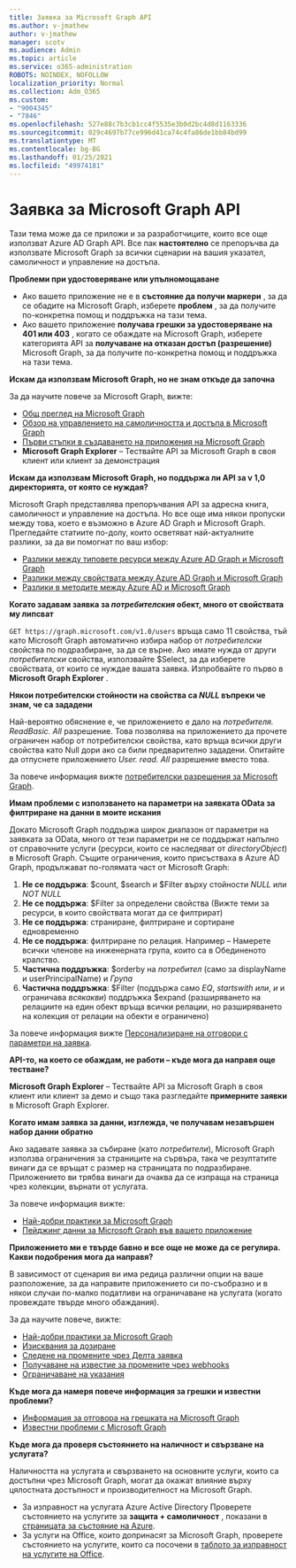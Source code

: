 ```yaml
---
title: Заявка за Microsoft Graph API
ms.author: v-jmathew
author: v-jmathew
manager: scotv
ms.audience: Admin
ms.topic: article
ms.service: o365-administration
ROBOTS: NOINDEX, NOFOLLOW
localization_priority: Normal
ms.collection: Adm_O365
ms.custom:
- "9004345"
- "7846"
ms.openlocfilehash: 527e88c7b3cb1cc4f5535e3b0d2bc4d8d1163336
ms.sourcegitcommit: 029c4697b77ce996d41ca74c4fa86de1bb84bd99
ms.translationtype: MT
ms.contentlocale: bg-BG
ms.lasthandoff: 01/25/2021
ms.locfileid: "49974181"
---
```

# <a name="querying-the-microsoft-graph-api"></a>Заявка за Microsoft Graph API

Тази тема може да се приложи и за разработчиците, които все още използват Azure AD Graph API. Все пак **настоятелно** се препоръчва да използвате Microsoft Graph за всички сценарии на вашия указател, самоличност и управление на достъпа.

**Проблеми при удостоверяване или упълномощаване**

- Ако вашето приложение не е в **състояние да получи маркери** , за да се обадите на Microsoft Graph, изберете **проблем** , за да получите по-конкретна помощ и поддръжка на тази тема.
- Ако вашето приложение **получава грешки за удостоверяване на 401 или 403** , когато се обаждате на Microsoft Graph, изберете категорията API за **получаване на отказан достъп (разрешение)** Microsoft Graph, за да получите по-конкретна помощ и поддръжка на тази тема.

**Искам да използвам Microsoft Graph, но не знам откъде да започна**

За да научите повече за Microsoft Graph, вижте:

- [Общ преглед на Microsoft Graph](https://docs.microsoft.com/graph/overview)
- [Обзор на управлението на самоличността и достъпа в Microsoft Graph](https://docs.microsoft.com/graph/azuread-identity-access-management-concept-overview)
- [Първи стъпки в създаването на приложения на Microsoft Graph](https://docs.microsoft.com/graph/)
- **Microsoft Graph Explorer** – Тествайте API за Microsoft Graph в своя клиент или клиент за демонстрация

**Искам да използвам Microsoft Graph, но поддържа ли API за v 1,0 директорията, от която се нуждая?**

Microsoft Graph представлява препоръчвания API за адресна книга, самоличност и управление на достъпа. Но все още има някои пропуски между това, което е възможно в Azure AD Graph и Microsoft Graph. Прегледайте статиите по-долу, които осветяват най-актуалните разлики, за да ви помогнат по ваш избор:

- [Разлики между типовете ресурси между Azure AD Graph и Microsoft Graph](https://docs.microsoft.com/graph/migrate-azure-ad-graph-resource-differences)
- [Разлики между свойствата между Azure AD Graph и Microsoft Graph](https://docs.microsoft.com/graph/migrate-azure-ad-graph-property-differences)
- [Разлики в методите между Azure AD и Microsoft Graph](https://docs.microsoft.com/graph/migrate-azure-ad-graph-method-differences)

**Когато задавам заявка за *потребителския* обект, много от свойствата му липсват**

`GET https://graph.microsoft.com/v1.0/users` връща само 11 свойства, тъй като Microsoft Graph автоматично избира набор от *потребителски* свойства по подразбиране, за да се върне. Ако имате нужда от други *потребителски* свойства, използвайте $Select, за да изберете свойствата, от които се нуждае вашата заявка. Изпробвайте го първо в **Microsoft Graph Explorer** .

**Някои потребителски стойности на свойства са *NULL* въпреки че знам, че са зададени**

Най-вероятно обяснение е, че приложението е дало на *потребителя. ReadBasic. All* разрешение. Това позволява на приложението да прочете ограничен набор от потребителски свойства, като връща всички други свойства като Null дори ако са били предварително зададени. Опитайте да отпуснете приложението *User. read. All* разрешение вместо това.

За повече информация вижте [потребителски разрешения за Microsoft Graph](https://docs.microsoft.com/graph/permissions-reference#user-permissions).

**Имам проблеми с използването на параметри на заявката OData за филтриране на данни в моите искания**

Докато Microsoft Graph поддържа широк диапазон от параметри на заявката за OData, много от тези параметри не се поддържат напълно от справочните услуги (ресурси, които се наследяват от *directoryObject*) в Microsoft Graph. Същите ограничения, които присъстваха в Azure AD Graph, продължават по-голямата част от Microsoft Graph:

1. **Не се поддържа**: $count, $search и $Filter върху стойности *NULL* или *NOT NULL*
2. **Не се поддържа**: $Filter за определени свойства (Вижте теми за ресурси, в които свойствата могат да се филтрират)
3. **Не се поддържа**: страниране, филтриране и сортиране едновременно
4. **Не се поддържа**: филтриране по релация. Например – Намерете всички членове на инженерната група, които са в Обединеното кралство.
5. **Частична поддръжка**: $orderby на *потребител* (само за displayName и userPrincipalName) и *Група*
6. **Частична поддръжка**: $Filter (поддържа само *EQ*, *startswith* *или*, *и* и ограничава *всякакви*) поддръжка $expand (разширяването на релациите на един обект връща всички релации, но разширяването на колекция от релации на обекти е ограничено)

За повече информация вижте [Персонализиране на отговори с параметри на заявка](https://docs.microsoft.com/graph/query-parameters).

**API-то, на което се обаждам, не работи – къде мога да направя още тестване?**

**Microsoft Graph Explorer** – Тествайте API за Microsoft Graph в своя клиент или клиент за демо и също така разгледайте **примерните заявки** в Microsoft Graph Explorer.

**Когато имам заявка за данни, изглежда, че получавам незавършен набор данни обратно**

Ако задавате заявка за събиране (като *потребители*), Microsoft Graph използва ограничения за страниците на сървъра, така че резултатите винаги да се връщат с размер на страницата по подразбиране. Приложението ви трябва винаги да очаква да се изпраща на страница чрез колекции, върнати от услугата.

За повече информация вижте:

- [Най-добри практики за Microsoft Graph](https://docs.microsoft.com/graph/best-practices-concept)
- [Пейджинг данни за Microsoft Graph във вашето приложение](https://docs.microsoft.com/graph/paging)

**Приложението ми е твърде бавно и все още не може да се регулира. Какви подобрения мога да направя?**

В зависимост от сценария ви има редица различни опции на ваше разположение, за да направите приложението си по-съобразно и в някои случаи по-малко податливи на ограничаване на услугата (когато провеждате твърде много обаждания).

За да научите повече, вижте:

- [Най-добри практики за Microsoft Graph](https://docs.microsoft.com/graph/best-practices-concept)
- [Изисквания за дозиране](https://docs.microsoft.com/graph/json-batching)
- [Следене на промените чрез Делта заявка](https://docs.microsoft.com/graph/delta-query-overview)
- [Получаване на известие за промените чрез webhooks](https://docs.microsoft.com/graph/webhooks)
- [Ограничаване на указания](https://docs.microsoft.com/graph/throttling)

**Къде мога да намеря повече информация за грешки и известни проблеми?**

- [Информация за отговора на грешката на Microsoft Graph](https://docs.microsoft.com/graph/errors)
- [Известни проблеми с Microsoft Graph](https://docs.microsoft.com/graph/known-issues)

**Къде мога да проверя състоянието на наличност и свързване на услугата?**

Наличността на услугата и свързването на основните услуги, които са достъпни чрез Microsoft Graph, могат да окажат влияние върху цялостната достъпност и производителност на Microsoft Graph.

- За изправност на услугата Azure Active Directory Проверете състоянието на услугите за **защита + самоличност** , показани в [страницата за състояние на Azure](https://azure.microsoft.com/status/).
- За услуги на Office, които допринасят за Microsoft Graph, проверете състоянието на услугите, които са посочени в [таблото за изправност на услугите на Office](https://portal.office.com/adminportal/home#/servicehealth).
